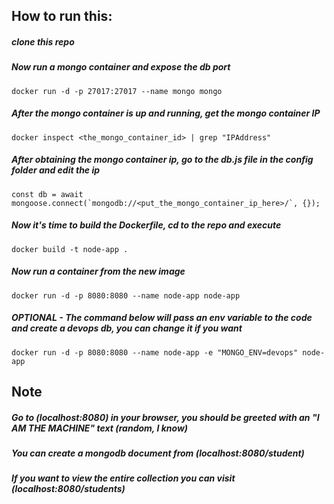 ## How to run this:

##### clone this repo

##### Now run a mongo container and expose the db port

```
docker run -d -p 27017:27017 --name mongo mongo
```

##### After the mongo container is up and running, get the mongo container IP

```
docker inspect <the_mongo_container_id> | grep "IPAddress"
```

##### After obtaining the mongo container ip, go to the db.js file in the config folder and edit the ip

```
const db = await mongoose.connect(`mongodb://<put_the_mongo_container_ip_here>/`, {});
```

##### Now it's time to build the Dockerfile, cd to the repo and execute

```
docker build -t node-app .
```

##### Now run a container from the new image

```
docker run -d -p 8080:8080 --name node-app node-app
```

##### OPTIONAL - The command below will pass an env variable to the code and create a devops db, you can change it if you want

```
docker run -d -p 8080:8080 --name node-app -e "MONGO_ENV=devops" node-app
```

## Note

##### Go to (localhost:8080) in your browser, you should be greeted with an "I AM THE MACHINE" text (random, I know)

##### You can create a mongodb document from (localhost:8080/student)

##### If you want to view the entire collection you can visit (localhost:8080/students)
